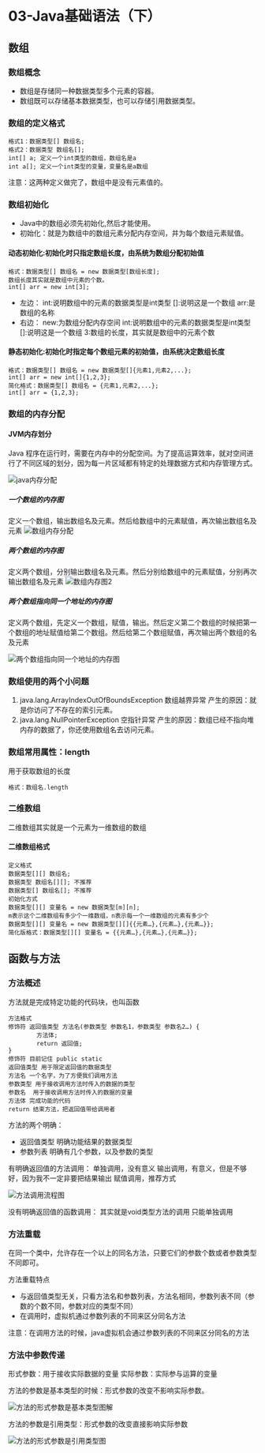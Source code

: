 # 03-Java基础语法（下）

## 数组

### 数组概念

- 数组是存储同一种数据类型多个元素的容器。
- 数组既可以存储基本数据类型，也可以存储引用数据类型。

### 数组的定义格式

	格式1：数据类型[] 数组名;
	格式2：数据类型 数组名[];
	int[] a; 定义一个int类型的数组，数组名是a
	int a[]; 定义一个int类型的变量，变量名是a数组

注意：这两种定义做完了，数组中是没有元素值的。

### 数组初始化

- Java中的数组必须先初始化,然后才能使用。
- 初始化：就是为数组中的数组元素分配内存空间，并为每个数组元素赋值。

#### 动态初始化:初始化时只指定数组长度，由系统为数组分配初始值

	格式：数据类型[] 数组名 = new 数据类型[数组长度];
	数组长度其实就是数组中元素的个数。
	int[] arr = new int[3];
- 左边：
int:说明数组中的元素的数据类型是int类型
[]:说明这是一个数组
arr:是数组的名称
- 右边：
new:为数组分配内存空间
int:说明数组中的元素的数据类型是int类型
[]:说明这是一个数组
3:数组的长度，其实就是数组中的元素个数

#### 静态初始化:初始化时指定每个数组元素的初始值，由系统决定数组长度

	格式：数据类型[] 数组名 = new 数据类型[]{元素1,元素2,...};
	int[] arr = new int[]{1,2,3};
	简化格式：数据类型[] 数组名 = {元素1,元素2,...};
	int[] arr = {1,2,3};

### 数组的内存分配

#### JVM内存划分

Java 程序在运行时，需要在内存中的分配空间。为了提高运算效率，就对空间进行了不同区域的划分，因为每一片区域都有特定的处理数据方式和内存管理方式。

![java内存分配](./images/03/03arraymem.png)

##### 一个数组的内存图

定义一个数组，输出数组名及元素。然后给数组中的元素赋值，再次输出数组名及元素
![数组内存分配](./images/03/01arraymem.png)

##### 两个数组的内存图

定义两个数组，分别输出数组名及元素。然后分别给数组中的元素赋值，分别再次输出数组名及元素
![数组内存图2](./images/03/02arraymem.png)

##### 两个数组指向同一个地址的内存图

定义两个数组，先定义一个数组，赋值，输出。然后定义第二个数组的时候把第一个数组的地址赋值给第二个数组。然后给第二个数组赋值，再次输出两个数组的名及元素

![两个数组指向同一个地址的内存图](./images/03/04arraymem.png)

### 数组使用的两个小问题

1. java.lang.ArrayIndexOutOfBoundsException
 数组越界异常
 产生的原因：就是你访问了不存在的索引元素。
2. java.lang.NullPointerException
 空指针异常
 产生的原因：数组已经不指向堆内存的数据了，你还使用数组名去访问元素。

### 数组常用属性：length

用于获取数组的长度

	格式：数组名.length

### 二维数组

二维数组其实就是一个元素为一维数组的数组

#### 二维数组格式

	定义格式
	数据类型[][] 数组名;
	数据类型 数组名[][]; 不推荐
	数据类型[] 数组名[]; 不推荐
	初始化方式
	数据类型[][] 变量名 = new 数据类型[m][n];
	m表示这个二维数组有多少个一维数组，n表示每一个一维数组的元素有多少个
	数据类型[][] 变量名 = new 数据类型[][]{{元素…},{元素…},{元素…}};
	简化版格式：数据类型[][] 变量名 = {{元素…},{元素…},{元素…}};

## 函数与方法

### 方法概述

方法就是完成特定功能的代码块，也叫函数

	方法格式
	修饰符 返回值类型 方法名(参数类型 参数名1，参数类型 参数名2…) {
			方法体;
			return 返回值;
	}
	修饰符 目前记住 public static
	返回值类型 用于限定返回值的数据类型
	方法名 一个名字，为了方便我们调用方法
	参数类型 用于接收调用方法时传入的数据的类型
	参数名  用于接收调用方法时传入的数据的变量
	方法体 完成功能的代码
	return 结束方法，把返回值带给调用者

方法的两个明确：
- 返回值类型 明确功能结果的数据类型
- 参数列表 明确有几个参数，以及参数的类型

有明确返回值的方法调用：
单独调用，没有意义
输出调用，有意义，但是不够好，因为我不一定非要把结果输出
赋值调用，推荐方式

![方法调用流程图](./images/03/05method.png)

没有明确返回值的函数调用：
其实就是void类型方法的调用
只能单独调用

### 方法重载

在同一个类中，允许存在一个以上的同名方法，只要它们的参数个数或者参数类型不同即可。

方法重载特点
- 与返回值类型无关，只看方法名和参数列表，方法名相同，参数列表不同（参数的个数不同，参数对应的类型不同）
- 在调用时，虚拟机通过参数列表的不同来区分同名方法

注意：在调用方法的时候，java虚拟机会通过参数列表的不同来区分同名的方法

### 方法中参数传递

形式参数：用于接收实际数据的变量
实际参数：实际参与运算的变量

方法的参数是基本类型的时候：形式参数的改变不影响实际参数。

![方法的形式参数是基本类型图解](./images/03/06parameter.png)

方法的参数是引用类型：形式参数的改变直接影响实际参数

![方法的形式参数是引用类型图](./imags/03/07parameter.png)







